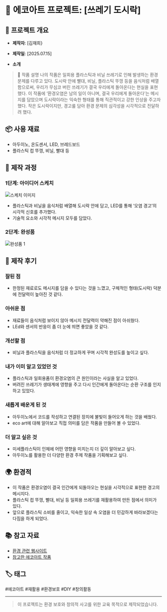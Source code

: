 # 🌱 에코아트 프로젝트: [쓰레기 도시락]

## 📖 프로젝트 개요
- **제작자**: [김재희}
- **제작일**: [2025.07.15]

- **소개**
> 🌱 작품 설명
> 나의 작품은 일회용 플라스틱과 비닐 쓰레기로 인해 발생하는 환경 문제를 다루고 있다.
도시락 안에 빨대, 비닐, 플라스틱 뚜껑 등을 음식처럼 배열함으로써, 우리가 무심코 버린 쓰레기가 결국 우리에게 돌아온다는 현실을 표현했다.
이 작품에 ‘환경오염은 남의 일이 아니며, 결국 우리에게 돌아온다’는 메시지를 담았으며 도시락이라는 익숙한 형태를 통해 직관적이고 강한 인상을 주고자 했다.
작은 도시락이지만, 경고룰 담아 환경 문제의 심각성을 시각적으로 전달하려 했다.

## 📦 사용 재료
- 아두이노, 온도센서, LED, 브레드보드
- 플라스틱 컵 뚜껑, 비닐, 빨대 등

## 🔧 제작 과정

### 1단계: 아이디어 스케치
![스케치 이미지](sketch.jpg)

- 플라스틱과 비닐을 음식처럼 배열해 도시락 안에 담고, LED를 통해 ‘오염 경고’의 시각적 신호를 추가했다.
- 기술적 요소와 시각적 메시지 모두를 담았다.


### 2단계: 완성품
![완성품 1](final1.jpg)

## 💭 제작 후기
### 잘된 점
- 한정된 재료로도 메시지를 담을 수 있다는 것을 느꼈고, 구체적인 형태(도시락) 덕분에 전달력이 높아진 것 같다.
### 아쉬운 점
- 재료들이 음식처럼 보이지 않아 메시지 전달력이 약해진 점이 아쉬웠다.
- LEd와 센서의 반응이 좀 더 눈에 띄면 좋았을 것 같다.


### 개선할 점
- 비닐과 플라스틱을 음식처럼 더 정교하게 꾸며 시각적 완성도를 높이고 싶다.

### 내가 이미 알고 있었던 것
- 플라스틱과 일회용품이 환경오염의 큰 원인이라는 사실을 알고 있었다.
- 버려진 쓰레기가 생태계에 영향을 주고 다시 인간에게 돌아온다는 순환 구조를 인지하고 있었다.


### 새롭게 배운게 된 것
- 아두이노에서 코드를 작성하고 연결된 장치에 불빛이 들어오게 하는 것을 배웠다.
- eco art에 대해 알아보고 직접 의미를 담은 작품을 만들어 볼 수 있었다.

### 더 알고 싶은 것
- 미세플라스틱이 인체에 어떤 영향을 미치는지 더 깊이 알아보고 싶다.
- 아두이노를 활용한 더 다양한 환경 주제 작품을 기획해보고 싶다.

## 🌍 환경적 
- 이 작품은 환경오염이 결국 인간에게 되돌아오는 현실을 시각적으로 표현한 경고의 메시지다.
- 플라스틱 컵 뚜껑, 빨대, 비닐 등 일회용 쓰레기를 재활용하여 만든 점에서 의미가 있다.
- 앞으로 플라스틱 소비를 줄이고, 익숙한 일상 속 오염을 더 민감하게 바라보겠다는 다짐을 하게 되었다.

## 📚 참고 자료
- [환경 관련 웹사이트](링크)
- [참고한 에코아트 작품](링크)

## 🏷️ 태그
#에코아트 #재활용 #환경보호 #DIY #창의활동

---

> 이 프로젝트는 환경 보호와 창의적 사고를 위한 교육 목적으로 제작되었습니다.
